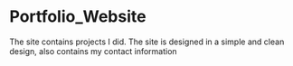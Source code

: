 # Portfolio_Website
The site contains projects I did. 
The site is designed in a simple and clean design, also contains my contact information